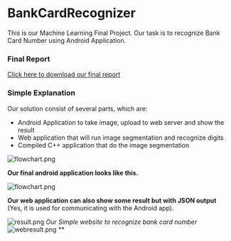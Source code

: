 # BankCardRecognizer
This is our Machine Learning Final Project. Our task is to recognize Bank Card Number using Android Application.

### Final Report
[Click here to download our final report](https://github.com/ardiya/BankCardRecognizer/raw/master/ML_report_Group20.pdf)

### Simple Explanation
Our solution consist of several parts, which are:
- Android Application to take image, upload to web server and show the result
- Web application that will run image segmentation and recognize digits
- Compiled C++ application that do the image segmentation


![flowchart.png](https://github.com/ardiya/BankCardRecognizer/raw/master/images/flowchart.png)


**Our final android application looks like this.**

![flowchart.png](https://github.com/ardiya/BankCardRecognizer/raw/master/images/android.png)


**Our web application can also show some result but with JSON output** (Yes, it is used for communicating with the Android app).

![result.png](https://github.com/ardiya/BankCardRecognizer/raw/master/images/web.png)
*Our Simple website to recognize bank card number*
![webresult.png](https://github.com/ardiya/BankCardRecognizer/raw/master/images/webresult.png)
**